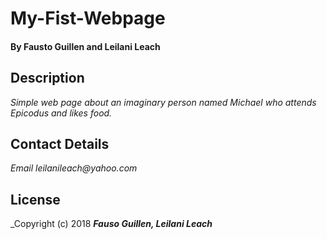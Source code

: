 # My-Fist-Webpage

#### By Fausto Guillen and Leilani Leach

## Description

  _Simple web page about an imaginary person named Michael who attends Epicodus and likes food._


## Contact Details
_Email leilanileach@yahoo.com_


## License
_Copyright (c) 2018 **_Fauso Guillen, Leilani Leach_**
